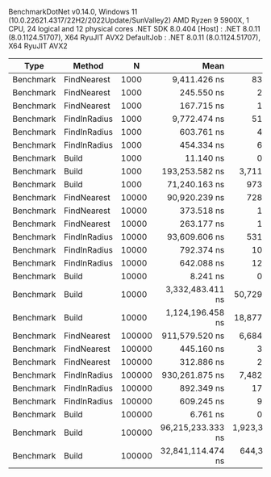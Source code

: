 BenchmarkDotNet v0.14.0, Windows 11 (10.0.22621.4317/22H2/2022Update/SunValley2)
AMD Ryzen 9 5900X, 1 CPU, 24 logical and 12 physical cores
.NET SDK 8.0.404
  [Host]     : .NET 8.0.11 (8.0.1124.51707), X64 RyuJIT AVX2
  DefaultJob : .NET 8.0.11 (8.0.1124.51707), X64 RyuJIT AVX2


| Type                   | Method       | N      | Mean              | Error             | StdDev            | Gen0      | Gen1      | Gen2     | Allocated   |
|----------------------- |------------- |------- |------------------:|------------------:|------------------:|----------:|----------:|---------:|------------:|
| Benchmark<BasicSearch> | FindNearest  | 1000   |      9,411.426 ns |        83.7919 ns |        78.3790 ns |         - |         - |        - |       200 B |
| Benchmark<KDTree>      | FindNearest  | 1000   |        245.550 ns |         2.4826 ns |         2.3222 ns |    0.0019 |         - |        - |        32 B |
| Benchmark<QuadTree>    | FindNearest  | 1000   |        167.715 ns |         1.7242 ns |         1.6128 ns |    0.0019 |         - |        - |        32 B |
| Benchmark<BasicSearch> | FindInRadius | 1000   |      9,772.474 ns |        51.1000 ns |        47.7989 ns |    0.0122 |         - |        - |       360 B |
| Benchmark<KDTree>      | FindInRadius | 1000   |        603.761 ns |         4.9215 ns |         4.6036 ns |    0.0275 |         - |        - |       460 B |
| Benchmark<QuadTree>    | FindInRadius | 1000   |        454.334 ns |         6.3193 ns |         5.6019 ns |    0.0267 |         - |        - |       458 B |
| Benchmark<BasicSearch> | Build        | 1000   |         11.140 ns |         0.3145 ns |         0.9272 ns |    0.0014 |         - |        - |        24 B |
| Benchmark<KDTree>      | Build        | 1000   |    193,253.582 ns |     3,711.6725 ns |     4,125.5142 ns |   47.1191 |   24.6582 |        - |    791048 B |
| Benchmark<QuadTree>    | Build        | 1000   |     71,240.163 ns |       973.8119 ns |       863.2589 ns |   15.2588 |    7.4463 |        - |    256216 B |
| Benchmark<BasicSearch> | FindNearest  | 10000  |     90,920.239 ns |       728.0057 ns |       680.9770 ns |         - |         - |        - |       200 B |
| Benchmark<KDTree>      | FindNearest  | 10000  |        373.518 ns |         1.6609 ns |         1.4724 ns |    0.0015 |         - |        - |        32 B |
| Benchmark<QuadTree>    | FindNearest  | 10000  |        263.177 ns |         1.4607 ns |         1.3663 ns |    0.0019 |         - |        - |        32 B |
| Benchmark<BasicSearch> | FindInRadius | 10000  |     93,609.606 ns |       531.9204 ns |       471.5335 ns |         - |         - |        - |       360 B |
| Benchmark<KDTree>      | FindInRadius | 10000  |        792.374 ns |        10.6360 ns |         9.9489 ns |    0.0305 |         - |        - |       536 B |
| Benchmark<QuadTree>    | FindInRadius | 10000  |        642.088 ns |        12.8118 ns |        12.5829 ns |    0.0374 |         - |        - |       628 B |
| Benchmark<BasicSearch> | Build        | 10000  |          8.241 ns |         0.5497 ns |         1.6209 ns |    0.0014 |         - |        - |        24 B |
| Benchmark<KDTree>      | Build        | 10000  |  3,332,483.411 ns |    50,729.9067 ns |    47,452.7862 ns |  546.8750 |  351.5625 |  46.8750 |   8995545 B |
| Benchmark<QuadTree>    | Build        | 10000  |  1,124,196.458 ns |    18,877.4765 ns |    28,254.9203 ns |  156.2500 |   97.6563 |        - |   2626505 B |
| Benchmark<BasicSearch> | FindNearest  | 100000 |    911,579.520 ns |     6,684.3301 ns |     5,925.4845 ns |         - |         - |        - |       201 B |
| Benchmark<KDTree>      | FindNearest  | 100000 |        445.160 ns |         3.4202 ns |         3.0319 ns |    0.0015 |         - |        - |        32 B |
| Benchmark<QuadTree>    | FindNearest  | 100000 |        312.886 ns |         2.1526 ns |         2.0135 ns |    0.0019 |         - |        - |        32 B |
| Benchmark<BasicSearch> | FindInRadius | 100000 |    930,261.875 ns |     7,482.7254 ns |     6,999.3460 ns |         - |         - |        - |       361 B |
| Benchmark<KDTree>      | FindInRadius | 100000 |        892.349 ns |        17.8498 ns |        16.6967 ns |    0.0305 |         - |        - |       521 B |
| Benchmark<QuadTree>    | FindInRadius | 100000 |        609.245 ns |         9.5217 ns |         8.9066 ns |    0.0336 |         - |        - |       572 B |
| Benchmark<BasicSearch> | Build        | 100000 |          6.761 ns |         0.4587 ns |         1.3524 ns |    0.0014 |         - |        - |        24 B |
| Benchmark<KDTree>      | Build        | 100000 | 96,215,233.333 ns | 1,923,357.7695 ns | 3,266,007.7217 ns | 6666.6667 | 3833.3333 | 833.3333 | 100605887 B |
| Benchmark<QuadTree>    | Build        | 100000 | 32,841,114.474 ns |   644,358.7548 ns |   716,203.0488 ns | 1875.0000 | 1625.0000 | 312.5000 |  26156978 B |